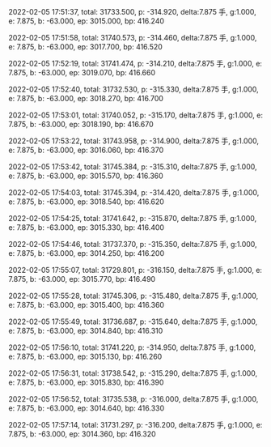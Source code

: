 2022-02-05 17:51:37, total: 31733.500, p: -314.920, delta:7.875 手, g:1.000, e: 7.875, b: -63.000, ep: 3015.000, bp: 416.240

2022-02-05 17:51:58, total: 31740.573, p: -314.460, delta:7.875 手, g:1.000, e: 7.875, b: -63.000, ep: 3017.700, bp: 416.520

2022-02-05 17:52:19, total: 31741.474, p: -314.210, delta:7.875 手, g:1.000, e: 7.875, b: -63.000, ep: 3019.070, bp: 416.660

2022-02-05 17:52:40, total: 31732.530, p: -315.330, delta:7.875 手, g:1.000, e: 7.875, b: -63.000, ep: 3018.270, bp: 416.700

2022-02-05 17:53:01, total: 31740.052, p: -315.170, delta:7.875 手, g:1.000, e: 7.875, b: -63.000, ep: 3018.190, bp: 416.670

2022-02-05 17:53:22, total: 31743.958, p: -314.900, delta:7.875 手, g:1.000, e: 7.875, b: -63.000, ep: 3016.060, bp: 416.370

2022-02-05 17:53:42, total: 31745.384, p: -315.310, delta:7.875 手, g:1.000, e: 7.875, b: -63.000, ep: 3015.570, bp: 416.360

2022-02-05 17:54:03, total: 31745.394, p: -314.420, delta:7.875 手, g:1.000, e: 7.875, b: -63.000, ep: 3018.540, bp: 416.620

2022-02-05 17:54:25, total: 31741.642, p: -315.870, delta:7.875 手, g:1.000, e: 7.875, b: -63.000, ep: 3015.330, bp: 416.400

2022-02-05 17:54:46, total: 31737.370, p: -315.350, delta:7.875 手, g:1.000, e: 7.875, b: -63.000, ep: 3014.250, bp: 416.200

2022-02-05 17:55:07, total: 31729.801, p: -316.150, delta:7.875 手, g:1.000, e: 7.875, b: -63.000, ep: 3015.770, bp: 416.490

2022-02-05 17:55:28, total: 31745.306, p: -315.480, delta:7.875 手, g:1.000, e: 7.875, b: -63.000, ep: 3015.400, bp: 416.360

2022-02-05 17:55:49, total: 31736.687, p: -315.640, delta:7.875 手, g:1.000, e: 7.875, b: -63.000, ep: 3014.840, bp: 416.310

2022-02-05 17:56:10, total: 31741.220, p: -314.950, delta:7.875 手, g:1.000, e: 7.875, b: -63.000, ep: 3015.130, bp: 416.260

2022-02-05 17:56:31, total: 31738.542, p: -315.290, delta:7.875 手, g:1.000, e: 7.875, b: -63.000, ep: 3015.830, bp: 416.390

2022-02-05 17:56:52, total: 31735.538, p: -316.000, delta:7.875 手, g:1.000, e: 7.875, b: -63.000, ep: 3014.640, bp: 416.330

2022-02-05 17:57:14, total: 31731.297, p: -316.200, delta:7.875 手, g:1.000, e: 7.875, b: -63.000, ep: 3014.360, bp: 416.320